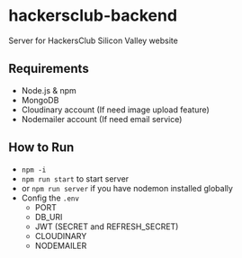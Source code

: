 # hackersclub-backend
Server for HackersClub Silicon Valley website

## Requirements
- Node.js & npm
- MongoDB 
- Cloudinary account (If need image upload feature)
- Nodemailer account (If need email service)

## How to Run 
- `npm -i`
- `npm run start` to start server 
- or `npm run server` if you have nodemon installed globally
- Config the `.env`
    - PORT
    - DB_URI
    - JWT (SECRET and REFRESH_SECRET)
    - CLOUDINARY
    - NODEMAILER

